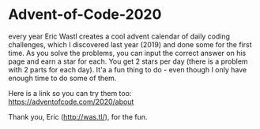 # Advent-of-Code-2020

every year Eric Wastl creates a cool advent calendar of daily coding challenges, which I discovered last year (2019) and done some for the first time. 
As you solve the problems, you can input the correct answer on his page and earn a star for each. You get 2 stars per day (there is a problem with 2 parts for each day). 
It'a a fun thing to do - even though I only have enough time to do some of them. 

Here is a link so you can try them too:
https://adventofcode.com/2020/about

Thank you, Eric (http://was.tl/), for the fun. 
